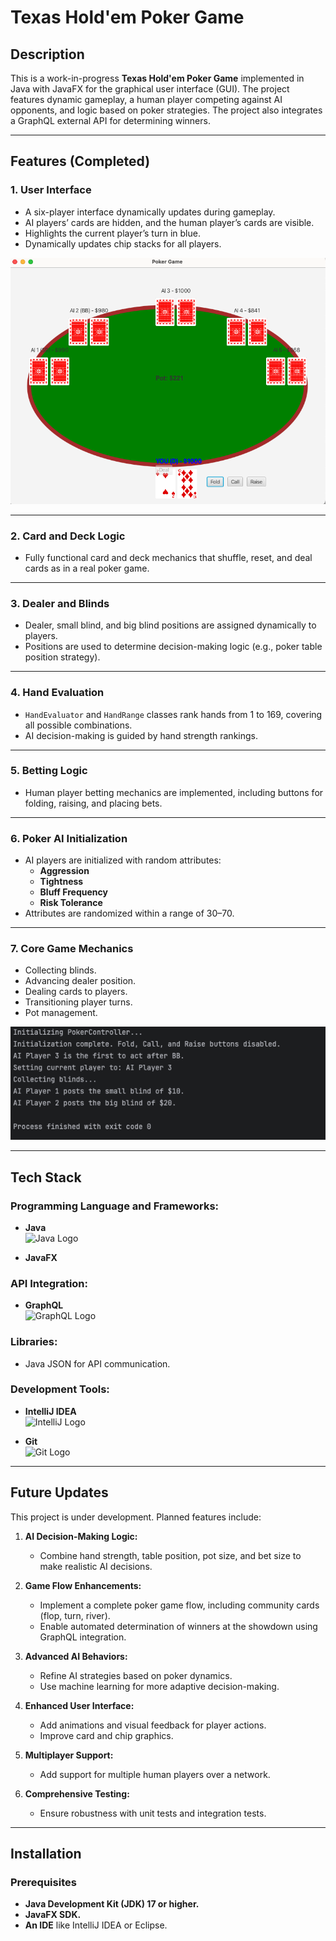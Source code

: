 # Texas Hold'em Poker Game

## Description
This is a work-in-progress **Texas Hold'em Poker Game** implemented in Java with JavaFX for the graphical user interface (GUI). The project features dynamic gameplay, a human player competing against AI opponents, and logic based on poker strategies. The project also integrates a GraphQL external API for determining winners.

---

## Features (Completed)

### 1. **User Interface**
- A six-player interface dynamically updates during gameplay.
- AI players’ cards are hidden, and the human player’s cards are visible.
- Highlights the current player’s turn in blue.
- Dynamically updates chip stacks for all players.

![UI Screenshot](./screenshot1.png)

---

### 2. **Card and Deck Logic**
- Fully functional card and deck mechanics that shuffle, reset, and deal cards as in a real poker game.

---

### 3. **Dealer and Blinds**
- Dealer, small blind, and big blind positions are assigned dynamically to players.
- Positions are used to determine decision-making logic (e.g., poker table position strategy).

---

### 4. **Hand Evaluation**
- `HandEvaluator` and `HandRange` classes rank hands from 1 to 169, covering all possible combinations.
- AI decision-making is guided by hand strength rankings.

---

### 5. **Betting Logic**
- Human player betting mechanics are implemented, including buttons for folding, raising, and placing bets.

---

### 6. **Poker AI Initialization**
- AI players are initialized with random attributes:
    - **Aggression**
    - **Tightness**
    - **Bluff Frequency**
    - **Risk Tolerance**
- Attributes are randomized within a range of 30–70.

---

### 7. **Core Game Mechanics**
- Collecting blinds.
- Advancing dealer position.
- Dealing cards to players.
- Transitioning player turns.
- Pot management.

![Console Screenshot](./screenshot2.png)

---

## Tech Stack

### Programming Language and Frameworks:
- **Java**  
  <img src="https://cdn-icons-png.flaticon.com/512/226/226777.png" alt="Java Logo" width="50"/>

- **JavaFX**

### API Integration:
- **GraphQL**  
  <img src="https://upload.wikimedia.org/wikipedia/commons/1/17/GraphQL_Logo.svg" alt="GraphQL Logo" width="50"/>

### Libraries:
- Java JSON for API communication.

### Development Tools:
- **IntelliJ IDEA**  
  <img src="https://cdn-icons-png.flaticon.com/512/5969/5969290.png" alt="IntelliJ Logo" width="50"/>

- **Git**  
  <img src="https://cdn-icons-png.flaticon.com/512/2111/2111288.png" alt="Git Logo" width="50"/>

---

## Future Updates
This project is under development. Planned features include:

1. **AI Decision-Making Logic:**
    - Combine hand strength, table position, pot size, and bet size to make realistic AI decisions.

2. **Game Flow Enhancements:**
    - Implement a complete poker game flow, including community cards (flop, turn, river).
    - Enable automated determination of winners at the showdown using GraphQL integration.

3. **Advanced AI Behaviors:**
    - Refine AI strategies based on poker dynamics.
    - Use machine learning for more adaptive decision-making.

4. **Enhanced User Interface:**
    - Add animations and visual feedback for player actions.
    - Improve card and chip graphics.

5. **Multiplayer Support:**
    - Add support for multiple human players over a network.

6. **Comprehensive Testing:**
    - Ensure robustness with unit tests and integration tests.

---

## Installation

### Prerequisites
- **Java Development Kit (JDK) 17 or higher.**
- **JavaFX SDK.**
- **An IDE** like IntelliJ IDEA or Eclipse.


